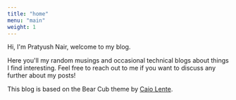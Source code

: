 ```yaml
---
title: "home"
menu: "main"
weight: 1
---
```


<!-- # ᕦʕ •ᴥ•ʔᕤ Bear Cub -->

Hi, I'm Pratyush Nair, welcome to my blog.

Here you'll my random musings and occasional technical blogs about things I find interesting. Feel free to reach out to me if you want to discuss any further about my posts!

This blog is based on the Bear Cub theme by [Caio Lente](https://lente.dev/en/).